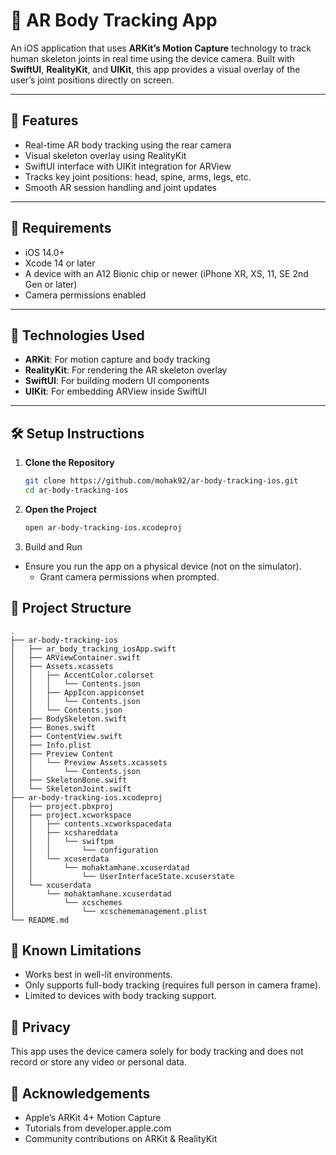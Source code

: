 # 🕺 AR Body Tracking App

An iOS application that uses **ARKit’s Motion Capture** technology to track human skeleton joints in real time using the device camera. Built with **SwiftUI**, **RealityKit**, and **UIKit**, this app provides a visual overlay of the user’s joint positions directly on screen.

---

## 📱 Features

- Real-time AR body tracking using the rear camera
- Visual skeleton overlay using RealityKit
- SwiftUI interface with UIKit integration for ARView
- Tracks key joint positions: head, spine, arms, legs, etc.
- Smooth AR session handling and joint updates

---

## 🚀 Requirements

- iOS 14.0+
- Xcode 14 or later
- A device with an A12 Bionic chip or newer (iPhone XR, XS, 11, SE 2nd Gen or later)
- Camera permissions enabled

---

## 🧰 Technologies Used

- **ARKit**: For motion capture and body tracking
- **RealityKit**: For rendering the AR skeleton overlay
- **SwiftUI**: For building modern UI components
- **UIKit**: For embedding ARView inside SwiftUI

---

## 🛠 Setup Instructions

1. **Clone the Repository**
   ```bash
   git clone https://github.com/mohak92/ar-body-tracking-ios.git
   cd ar-body-tracking-ios
   ```

2. **Open the Project**
   ```bash
   open ar-body-tracking-ios.xcodeproj
   ```
3.	Build and Run
  - Ensure you run the app on a physical device (not on the simulator).
	- Grant camera permissions when prompted.

## 📂 Project Structure
```
.
├── ar-body-tracking-ios
│   ├── ar_body_tracking_iosApp.swift
│   ├── ARViewContainer.swift
│   ├── Assets.xcassets
│   │   ├── AccentColor.colorset
│   │   │   └── Contents.json
│   │   ├── AppIcon.appiconset
│   │   │   └── Contents.json
│   │   └── Contents.json
│   ├── BodySkeleton.swift
│   ├── Bones.swift
│   ├── ContentView.swift
│   ├── Info.plist
│   ├── Preview Content
│   │   └── Preview Assets.xcassets
│   │       └── Contents.json
│   ├── SkeletonBone.swift
│   └── SkeletonJoint.swift
├── ar-body-tracking-ios.xcodeproj
│   ├── project.pbxproj
│   ├── project.xcworkspace
│   │   ├── contents.xcworkspacedata
│   │   ├── xcshareddata
│   │   │   └── swiftpm
│   │   │       └── configuration
│   │   └── xcuserdata
│   │       └── mohaktamhane.xcuserdatad
│   │           └── UserInterfaceState.xcuserstate
│   └── xcuserdata
│       └── mohaktamhane.xcuserdatad
│           └── xcschemes
│               └── xcschememanagement.plist
└── README.md
```

## 📍 Known Limitations
- Works best in well-lit environments.
- Only supports full-body tracking (requires full person in camera frame).
- Limited to devices with body tracking support.

## 🔐 Privacy
This app uses the device camera solely for body tracking and does not record or store any video or personal data.

## 🙌 Acknowledgements
- Apple’s ARKit 4+ Motion Capture
-	Tutorials from developer.apple.com
-	Community contributions on ARKit & RealityKit
